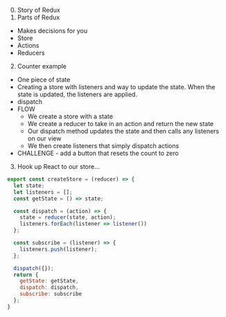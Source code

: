 0. Story of Redux
1. Parts of Redux
  + Makes decisions for you
  + Store
  + Actions
  + Reducers
2. Counter example
  + One piece of state
  + Creating a store with listeners and way to update the state. When the state is updated, the listeners are applied.
  + dispatch
  + FLOW
    + We create a store with a state
    + We create a reducer to take in an action and return the new state
    + Our dispatch method updates the state and then calls any listeners on our view
    + We then create listeners that simply dispatch actions
  + CHALLENGE - add a button that resets the count to zero
3. Hook up React to our store...


```javascript
export const createStore = (reducer) => {
  let state;
  let listeners = [];
  const getState = () => state;

  const dispatch = (action) => {
    state = reducer(state, action);
    listeners.forEach(listener => listener())
  };

  const subscribe = (listener) => {
    listeners.push(listener);
  };

  dispatch({});
  return {
    getState: getState,
    dispatch: dispatch,
    subscribe: subscribe
  };
}
```
